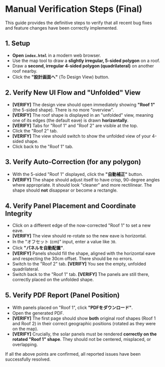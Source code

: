 # Manual Verification Steps (Final)

This guide provides the definitive steps to verify that all recent bug fixes and feature changes have been correctly implemented.

## 1. Setup
*   **Open `index.html`** in a modern web browser.
*   Use the map tool to draw a **slightly irregular, 5-sided polygon** on a roof.
*   Draw a **second, irregular 4-sided polygon (quadrilateral)** on another roof nearby.
*   Click the **"設計画面へ"** (To Design View) button.

## 2. Verify New UI Flow and "Unfolded" View
*   **[VERIFY]** The design view should open immediately showing **"Roof 1"** (the 5-sided shape). There is no more "overview".
*   **[VERIFY]** The roof shape is displayed in an "unfolded" view, meaning one of its edges (the default eave) is drawn **horizontally**.
*   **[VERIFY]** Tabs for "Roof 1" and "Roof 2" are visible at the top.
*   Click the "Roof 2" tab.
*   **[VERIFY]** The view should switch to show the unfolded view of your 4-sided shape.
*   Click back to the "Roof 1" tab.

## 3. Verify Auto-Correction (for any polygon)
*   With the 5-sided "Roof 1" displayed, click the **"自動補正"** button.
*   **[VERIFY]** The shape should adjust itself to have crisp, 90-degree angles where appropriate. It should look "cleaner" and more rectilinear. The shape should **not** disappear or become a rectangle.

## 4. Verify Panel Placement and Coordinate Integrity
*   Click on a different edge of the now-corrected "Roof 1" to set a new eave.
*   **[VERIFY]** The view should re-rotate so the new eave is horizontal.
*   In the "オフセット (cm)" input, enter a value like `30`.
*   Click **"パネルを自動配置"**.
*   **[VERIFY]** Panels should fill the shape, aligned with the horizontal eave and respecting the 30cm offset. There should be no errors.
*   Switch to the "Roof 2" tab. **[VERIFY]** You see the empty, unfolded quadrilateral.
*   Switch back to the "Roof 1" tab. **[VERIFY]** The panels are still there, correctly placed on the unfolded shape.

## 5. Verify PDF Report (Panel Position)
*   With panels placed on "Roof 1", click **"PDFをダウンロード"**.
*   Open the generated PDF.
*   **[VERIFY]** The first page should show **both** original roof shapes (Roof 1 and Roof 2) in their correct geographic positions (rotated as they were on the map).
*   **[VERIFY]** Crucially, the solar panels must be rendered **correctly on the rotated "Roof 1" shape**. They should not be centered, misplaced, or overlapping.

If all the above points are confirmed, all reported issues have been successfully resolved.
